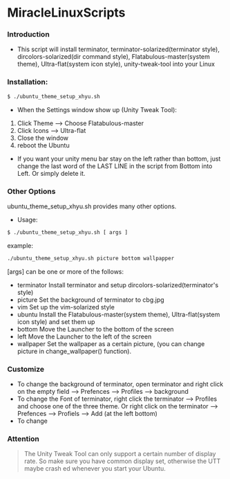# MiracleLinuxScripts
### Introduction
- This script will install terminator, terminator-solarized(terminator style), dircolors-solarized(dir command style), Flatabulous-master(system theme), Ultra-flat(system icon style), unity-tweak-tool into your Linux

### Installation:
```sh
$ ./ubuntu_theme_setup_xhyu.sh
```

- When the Settings window show up (Unity Tweak Tool):
 1. Click Theme --> Choose Flatabulous-master
 2. Click Icons --> Ultra-flat
 3. Close the window
 4. reboot the Ubuntu

- If you want your unity menu bar stay on the left rather than bottom, just change the last word of the LAST LINE in the script from Bottom into Left. Or simply delete it.

### Other Options
ubuntu_theme_setup_xhyu.sh provides many other options.
- Usage:
```sh
$ ./ubuntu_theme_setup_xhyu.sh [ args ]
```
example:
```sh
./ubuntu_theme_setup_xhyu.sh picture bottom wallpapper
```
[args] can be one or more of the follows:
- terminator
  Install terminator and setup dircolors-solarized(terminator's style)
- picture
  Set the background of terminator to cbg.jpg
- vim
  Set up the vim-solarized style
- ubuntu
  Install the Flatabulous-master(system theme), Ultra-flat(system icon style) and set them up
- bottom
  Move the Launcher to the bottom of the screen
- left
  Move the Launcher to the left of the screen
- wallpaper
  Set the wallpaper as a certain picture, (you can change picture in change_wallpaper() function).

### Customize
- To change the background of terminator, open terminator and right click on the empty field --> Prefences --> Profiles --> background
- To change the Font of terminator, right click the terminator --> Profiles and choose one of the three theme. Or right click on the terminator --> Prefences --> Profiels --> Add (at the left bottom)
- To change 

### Attention
> The Unity Tweak Tool can only support a certain number of display rate.
> So make sure you have common display set, otherwise the UTT maybe crash
> ed whenever you start your Ubuntu.
